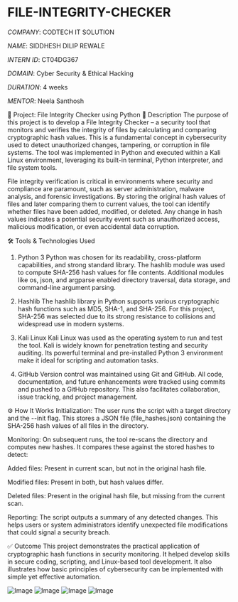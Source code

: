 # FILE-INTEGRITY-CHECKER
*COMPANY*: CODTECH IT SOLUTION

*NAME*: SIDDHESH DILIP REWALE

*INTERN ID*: CT04DG367

*DOMAIN*: Cyber Security & Ethical Hacking

*DURATION*: 4 weeks

*MENTOR*:  Neela Santhosh


🔐 Project: File Integrity Checker using Python
📝 Description
The purpose of this project is to develop a File Integrity Checker – a security tool that monitors and verifies the integrity of files by calculating and comparing cryptographic hash values. This is a fundamental concept in cybersecurity used to detect unauthorized changes, tampering, or corruption in file systems. The tool was implemented in Python and executed within a Kali Linux environment, leveraging its built-in terminal, Python interpreter, and file system tools.

File integrity verification is critical in environments where security and compliance are paramount, such as server administration, malware analysis, and forensic investigations. By storing the original hash values of files and later comparing them to current values, the tool can identify whether files have been added, modified, or deleted. Any change in hash values indicates a potential security event such as unauthorized access, malicious modification, or even accidental data corruption.

🛠️ Tools & Technologies Used
1. Python 3
Python was chosen for its readability, cross-platform capabilities, and strong standard library. The hashlib module was used to compute SHA-256 hash values for file contents. Additional modules like os, json, and argparse enabled directory traversal, data storage, and command-line argument parsing.

2. Hashlib
The hashlib library in Python supports various cryptographic hash functions such as MD5, SHA-1, and SHA-256. For this project, SHA-256 was selected due to its strong resistance to collisions and widespread use in modern systems.

3. Kali Linux
Kali Linux was used as the operating system to run and test the tool. Kali is widely known for penetration testing and security auditing. Its powerful terminal and pre-installed Python 3 environment make it ideal for scripting and automation tasks.

4. GitHub
Version control was maintained using Git and GitHub. All code, documentation, and future enhancements were tracked using commits and pushed to a GitHub repository. This also facilitates collaboration, issue tracking, and project management.

⚙️ How It Works
Initialization: The user runs the script with a target directory and the --init flag. This stores a JSON file (file_hashes.json) containing the SHA-256 hash values of all files in the directory.

Monitoring: On subsequent runs, the tool re-scans the directory and computes new hashes. It compares these against the stored hashes to detect:

Added files: Present in current scan, but not in the original hash file.

Modified files: Present in both, but hash values differ.

Deleted files: Present in the original hash file, but missing from the current scan.

Reporting: The script outputs a summary of any detected changes. This helps users or system administrators identify unexpected file modifications that could signal a security breach.

✅ Outcome
This project demonstrates the practical application of cryptographic hash functions in security monitoring. It helped develop skills in secure coding, scripting, and Linux-based tool development. It also illustrates how basic principles of cybersecurity can be implemented with simple yet effective automation.

![Image](https://github.com/user-attachments/assets/9d0994c2-2fb6-417e-bd46-f18abc08c4d0)
![Image](https://github.com/user-attachments/assets/5296889d-71e9-4fb7-ac81-7216acc0554d)
![Image](https://github.com/user-attachments/assets/8c125917-f769-454d-bde1-4608e9c6e0a3)
![Image](https://github.com/user-attachments/assets/ebaa1d60-5538-4acb-8520-231c1d62ea63)

